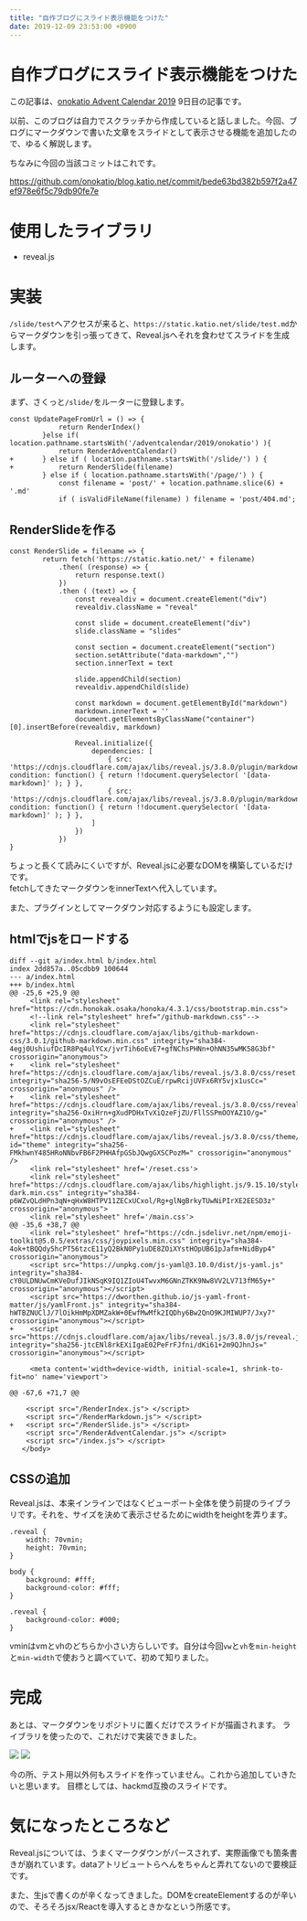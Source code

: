 ```yaml
---
title: "自作ブログにスライド表示機能をつけた"
date: 2019-12-09 23:53:00 +0900
---
```


自作ブログにスライド表示機能をつけた
===

この記事は、[onokatio Advent Calendar 2019](/adventcalendar/2019/onokatio) 9日目の記事です。

以前、このブログは自力でスクラッチから作成していると話しました。今回、ブログにマークダウンで書いた文章をスライドとして表示させる機能を追加したので、ゆるく解説します。

ちなみに今回の当該コミットはこれです。

https://github.com/onokatio/blog.katio.net/commit/bede63bd382b597f2a47ef978e6f5c79db90fe7e

# 使用したライブラリ

- reveal.js

# 実装

`/slide/test`へアクセスが来ると、`https://static.katio.net/slide/test.md`からマークダウンを引っ張ってきて、Reveal.jsへそれを食わせてスライドを生成します。

## ルーターへの登録

まず、さくっと`/slide/`をルーターに登録します。

```js=
const UpdatePageFromUrl = () => {
 			return RenderIndex()
 		}else if( location.pathname.startsWith('/adventcalendar/2019/onokatio') ){
 			return RenderAdventCalendar()
+		} else if ( location.pathname.startsWith('/slide/') ) {
+			return RenderSlide(filename)
 		} else if ( location.pathname.startsWith('/page/') ) {
 			const filename = 'post/' + location.pathname.slice(6) + '.md'
 			if ( isValidFileName(filename) ) filename = 'post/404.md';
```

## RenderSlideを作る

```js=
const RenderSlide = filename => {
		return fetch('https://static.katio.net/' + filename)
			.then( (response) => {
				return response.text()
			})
			.then ( (text) => {
				const revealdiv = document.createElement("div")
				revealdiv.className = "reveal"

				const slide = document.createElement("div")
				slide.className = "slides"

				const section = document.createElement("section")
				section.setAttribute("data-markdown","")
				section.innerText = text

				slide.appendChild(section)
				revealdiv.appendChild(slide)

				const markdown = document.getElementById("markdown")
				markdown.innerText = ''
				document.getElementsByClassName("container")[0].insertBefore(revealdiv, markdown)

				Reveal.initialize({
					dependencies: [
						{ src: 'https://cdnjs.cloudflare.com/ajax/libs/reveal.js/3.8.0/plugin/markdown/marked.js', condition: function() { return !!document.querySelector( '[data-markdown]' ); } },
						{ src: 'https://cdnjs.cloudflare.com/ajax/libs/reveal.js/3.8.0/plugin/markdown/markdown.min.js', condition: function() { return !!document.querySelector( '[data-markdown]' ); } },
					]
				})
			})
}
```

ちょっと長くて読みにくいですが、Reveal.jsに必要なDOMを構築しているだけです。  
fetchしてきたマークダウンをinnerTextへ代入しています。

また、プラグインとしてマークダウン対応するようにも設定します。
## htmlでjsをロードする

```html=
diff --git a/index.html b/index.html
index 2dd857a..05cdbb9 100644
--- a/index.html
+++ b/index.html
@@ -25,6 +25,9 @@
     <link rel="stylesheet" href="https://cdn.honokak.osaka/honoka/4.3.1/css/bootstrap.min.css">
     <!--link rel="stylesheet" href="/github-markdown.css"-->
     <link rel="stylesheet" href="https://cdnjs.cloudflare.com/ajax/libs/github-markdown-css/3.0.1/github-markdown.min.css" integrity="sha384-4egj0UshiufDcIR8Pq4ulYCx/jvrTih6oEvE7+gfNChsPHNn+OhNN35wMK58G3bf" crossorigin="anonymous">
+    <link rel="stylesheet" href="https://cdnjs.cloudflare.com/ajax/libs/reveal.js/3.8.0/css/reset.min.css" integrity="sha256-5/N9vOsEFEeDStOZCuE/rpwRcijUVFx6RY5vjx1usCc=" crossorigin="anonymous" />
+    <link rel="stylesheet" href="https://cdnjs.cloudflare.com/ajax/libs/reveal.js/3.8.0/css/reveal.min.css" integrity="sha256-OxiHrn+gXudPDHxTvXiQzeFjZU/FllSSPmOOYAZ1O/g=" crossorigin="anonymous" />
+    <link rel="stylesheet" href="https://cdnjs.cloudflare.com/ajax/libs/reveal.js/3.8.0/css/theme/black.min.css" id="theme" integrity="sha256-FMkhwnY485HRoNNbvFB6F2PHHAfpGSbJQwgGXSCPozM=" crossorigin="anonymous" />
     <link rel="stylesheet" href='/reset.css'>
     <link rel="stylesheet" href="https://cdnjs.cloudflare.com/ajax/libs/highlight.js/9.15.10/styles/solarized-dark.min.css" integrity="sha384-p6WZvQLdHPn3qN+qHxW8HTPV11ZECxUCxol/Rg+glNgBrkyTUwNiPIrXE2EESD3z" crossorigin="anonymous">
     <link rel="stylesheet" href='/main.css'>
@@ -35,6 +38,7 @@
     <link rel="stylesheet" href="https://cdn.jsdelivr.net/npm/emoji-toolkit@5.0.5/extras/css/joypixels.min.css" integrity="sha384-4ok+tBQQdy5hcPT56tzcE11yQ2BkN0Py1uDE8ZOiXYstHOpUB61pJafm+NidByp4" crossorigin="anonymous">
     <script src="https://unpkg.com/js-yaml@3.10.0/dist/js-yaml.js" integrity="sha384-cY0ULDNUwCmKVeDufJIkNSqK9IQ1ZIoU4TwvxM6GNnZTKK9Nw8VV2LV713fM65y+" crossorigin="anonymous"></script>
     <script src="https://dworthen.github.io/js-yaml-front-matter/js/yamlFront.js" integrity="sha384-hWTBZNUClJ/7lOikHmMpXDMZakW+0EwfMwMfk2IQDhy6Bw2QnO9KJMIWUP7/Jxy7" crossorigin="anonymous"></script>
+    <script src="https://cdnjs.cloudflare.com/ajax/libs/reveal.js/3.8.0/js/reveal.js" integrity="sha256-jtcENl8rkEXiIgaE02PeFrFJfni/dKi61+2m9QJhnJs=" crossorigin="anonymous"></script>
 
     <meta content='width=device-width, initial-scale=1, shrink-to-fit=no' name='viewport'>
 
@@ -67,6 +71,7 @@
 
 	<script src="/RenderIndex.js"> </script>
 	<script src="/RenderMarkdown.js"> </script>
+	<script src="/RenderSlide.js"> </script>
 	<script src="/RenderAdventCalendar.js"> </script>
 	<script src="/index.js"> </script>
   </body>
```

## CSSの追加

Reveal.jsは、本来インラインではなくビューポート全体を使う前提のライブラリです。それを、サイズを決めて表示させるためにwidthをheightを弄ります。

```css=
.reveal {
	width: 70vmin;
	height: 70vmin;
}

body {
	background: #fff;
	background-color: #fff;
}

.reveal {
	background-color: #000;
}
```

vminはvmとvhのどちらか小さい方らしいです。自分は今回`vw`と`vh`を`min-height`と`min-width`で使おうと調べていて、初めて知りました。

# 完成

あとは、マークダウンをリポジトリに置くだけでスライドが描画されます。
ライブラリを使ったので、これだけで実装できました。

![](https://static.katio.net/image/blog-slide1.png)
![](https://static.katio.net/image/blog-slide2.png)

今の所、テスト用以外何もスライドを作っていません。これから追加していきたいと思います。
目標としては、hackmd互換のスライドです。

# 気になったところなど

Reveal.jsについては、うまくマークダウンがパースされず、実際画像でも箇条書きが崩れています。dataアトリビュートらへんをちゃんと弄れてないので要検証です。

また、生jsで書くのが辛くなってきました。DOMをcreateElementするのが辛いので、そろそろjsx/Reactを導入するときかなという所感です。

